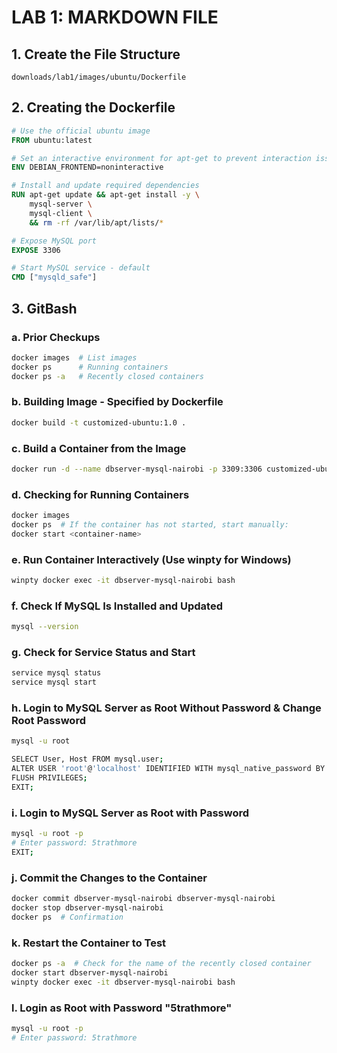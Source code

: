 # LAB 1: MARKDOWN FILE

## 1. Create the File Structure
```
downloads/lab1/images/ubuntu/Dockerfile
```

## 2. Creating the Dockerfile
```dockerfile
# Use the official ubuntu image
FROM ubuntu:latest

# Set an interactive environment for apt-get to prevent interaction issues
ENV DEBIAN_FRONTEND=noninteractive

# Install and update required dependencies
RUN apt-get update && apt-get install -y \
    mysql-server \
    mysql-client \
    && rm -rf /var/lib/apt/lists/*

# Expose MySQL port
EXPOSE 3306

# Start MySQL service - default
CMD ["mysqld_safe"]
```

## 3. GitBash
### a. Prior Checkups
```sh
docker images  # List images
docker ps      # Running containers
docker ps -a   # Recently closed containers
```

### b. Building Image - Specified by Dockerfile
```sh
docker build -t customized-ubuntu:1.0 .
```

### c. Build a Container from the Image
```sh
docker run -d --name dbserver-mysql-nairobi -p 3309:3306 customized-ubuntu:1.0
```

### d. Checking for Running Containers
```sh
docker images
docker ps  # If the container has not started, start manually:
docker start <container-name>
```

### e. Run Container Interactively (Use winpty for Windows)
```sh
winpty docker exec -it dbserver-mysql-nairobi bash
```

### f. Check If MySQL Is Installed and Updated
```sh
mysql --version
```

### g. Check for Service Status and Start
```sh
service mysql status
service mysql start
```

### h. Login to MySQL Server as Root Without Password & Change Root Password
```sh
mysql -u root

SELECT User, Host FROM mysql.user;
ALTER USER 'root'@'localhost' IDENTIFIED WITH mysql_native_password BY '5trathmore';
FLUSH PRIVILEGES;
EXIT;
```

### i. Login to MySQL Server as Root with Password
```sh
mysql -u root -p
# Enter password: 5trathmore
EXIT;
```

### j. Commit the Changes to the Container
```sh
docker commit dbserver-mysql-nairobi dbserver-mysql-nairobi
docker stop dbserver-mysql-nairobi
docker ps  # Confirmation
```

### k. Restart the Container to Test
```sh
docker ps -a  # Check for the name of the recently closed container
docker start dbserver-mysql-nairobi
winpty docker exec -it dbserver-mysql-nairobi bash
```

### l. Login as Root with Password "5trathmore"
```sh
mysql -u root -p
# Enter password: 5trathmore
```

